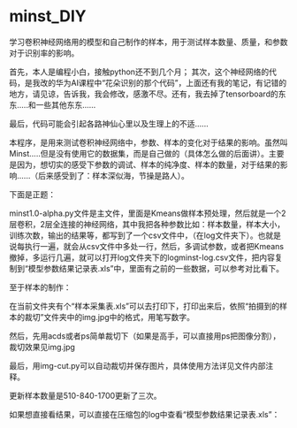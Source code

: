 # minst_DIY
学习卷积神经网络用的模型和自己制作的样本，用于测试样本数量、质量，和参数对于识别率的影响。

首先，本人是编程小白，接触python还不到几个月；
其次，这个神经网络的代码，是我改的华为AI课程中“花朵识别的那个代码”，上面还有我的笔记，有记错的地方，请见谅，告诉我，我会修改，感激不尽。还有，我去掉了tensorboard的东东.....和一些其他东东......

最后，代码可能会引起各路神仙心里以及生理上的不适......

本程序，是用来测试卷积神经网络中，参数、样本的变化对于结果的影响。虽然叫Minst.....但是没有使用它的数据集，而是自己做的（具体怎么做的后面讲）。主要是因为，想切实的感受下参数的调试、样本的纯净度、样本的数量，对于结果的影响......（后来感受到了：样本深似海，节操是路人）。


下面是正题：



minst1.0-alpha.py文件是主文件，里面是Kmeans做样本预处理，然后就是一个2层卷积，2层全连接的神经网络，其中我把各种参数比如：样本数量，样本大小，训练次数，输出的结果等，都写到了一个csv文件中，（在log文件夹下）。也就是说每执行一遍，就会从csv文件中多处一行，然后，多调试参数，或者把Kmeans撤掉，多运行几遍，就可以打开log文件夹下的logminst-log.csv文件，把内容复制到“模型参数结果记录表.xls”中，里面有之前的一些数据，可以参考对比看下。



至于样本的制作：

在当前文件夹有个“样本采集表.xls”可以去打印下，打印出来后，依照“拍摄到的样本的裁切”文件夹中的img.jpg中的格式，用笔写数字。

然后，先用acds或者ps简单裁切下（如果是高手，可以直接用ps把图像分割），裁切效果见img.jpg   

最后，用img-cut.py可以自动裁切并保存图片，具体使用方法详见文件内部注释。


更新样本数量是510-840-1700更新了三次。

如果想直接看结果，可以直接在压缩包的log中查看“模型参数结果记录表.xls”：

